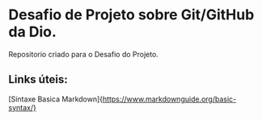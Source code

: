 # Desafio de Projeto sobre Git/GitHub da Dio.
Repositorio criado para o Desafio do Projeto.

## Links úteis:
[Sintaxe Basica Markdown]{https://www.markdownguide.org/basic-syntax/} 

